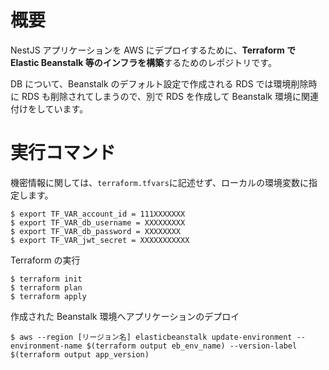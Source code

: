 # 概要

NestJS アプリケーションを AWS にデプロイするために、**Terraform で Elastic Beanstalk 等のインフラを構築**するためのレポジトリです。

DB について、Beanstalk のデフォルト設定で作成される RDS では環境削除時に RDS も削除されてしまうので、別で RDS を作成して Beanstalk 環境に関連付けをしています。

# 実行コマンド

機密情報に関しては、`terraform.tfvars`に記述せず、ローカルの環境変数に指定します。

```
$ export TF_VAR_account_id = 111XXXXXXX
$ export TF_VAR_db_username = XXXXXXXXX
$ export TF_VAR_db_password = XXXXXXXX
$ export TF_VAR_jwt_secret = XXXXXXXXXXX
```

Terraform の実行

```
$ terraform init
$ terraform plan
$ terraform apply
```

作成された Beanstalk 環境へアプリケーションのデプロイ

```
$ aws --region [リージョン名] elasticbeanstalk update-environment --environment-name $(terraform output eb_env_name) --version-label $(terraform output app_version)
```
